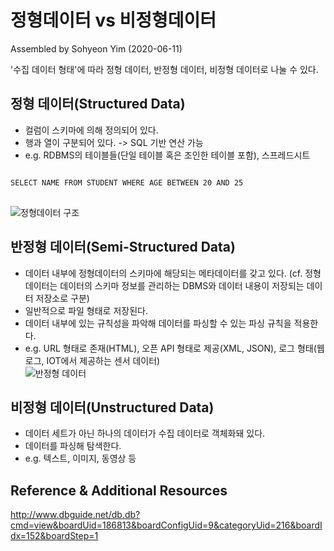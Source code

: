 # 정형데이터 vs 비정형데이터   
Assembled by Sohyeon Yim (2020-06-11)   

'수집 데이터 형태'에 따라 정형 데이터, 반정형 데이터, 비정형 데이터로 나눌 수 있다.   

## 정형 데이터(Structured Data)   
* 컬럼이 스키마에 의해 정의되어 있다.      
* 행과 열이 구분되어 있다. -> SQL 기반 연산 가능   
* e.g. RDBMS의 테이블들(단일 테이블 혹은 조인한 테이블 포함), 스프레드시트   
<pre>
<code>
SELECT NAME FROM STUDENT WHERE AGE BETWEEN 20 AND 25
</code>
</pre>
![정형데이터 구조](https://user-images.githubusercontent.com/44013936/84292280-24844300-ab81-11ea-9c1a-7930b6d48015.gif)   

## 반정형 데이터(Semi-Structured Data)   
* 데이터 내부에 정형데이터의 스키마에 해당되는 메타데이터를 갖고 있다. (cf. 정형데이터는 데이터의 스키마 정보를 관리하는 DBMS와 데이터 내용이 저장되는 데이터 저장소로 구분)   
* 일반적으로 파일 형태로 저장된다.   
* 데이터 내부에 있는 규칙성을 파악해 데이터를 파싱할 수 있는 파싱 규칙을 적용한다.   
* e.g. URL 형태로 존재(HTML), 오픈 API 형태로 제공(XML, JSON), 로그 형태(웹로그, IOT에서 제공하는 센서 데이터)   
![반정형 데이터](https://user-images.githubusercontent.com/44013936/84293560-eb4cd280-ab82-11ea-9251-944d2745ccf4.gif)   

## 비정형 데이터(Unstructured Data)   
* 데이터 세트가 아닌 하나의 데이터가 수집 데이터로 객체화돼 있다.   
* 데이터를 파싱해 탐색한다.   
* e.g. 텍스트, 이미지, 동영상 등   


## Reference & Additional Resources
http://www.dbguide.net/db.db?cmd=view&boardUid=186813&boardConfigUid=9&categoryUid=216&boardIdx=152&boardStep=1
